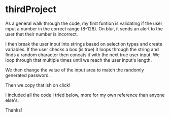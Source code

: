 # thirdProject
As a general walk through the code, my first funtion is validating if the user input a number in the correct range (8-128). On blur, it sends an alert to the user that their number is incorrect.

I then break the user input into strings based on selection types and create variables. If the user checks a box (is true) it loops through the string and finds a random character then concats it with the next true user input. We loop through that multiple times until we reach the user input's length.

We then change the value of the input area to match the randomly generated password. 

Then we copy that ish on click! 

I included all the code I tried below, more for my own reference than anyone else's. 

Thanks!